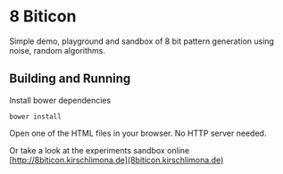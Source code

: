 # 8 Biticon
Simple demo, playground and sandbox of 8 bit pattern generation using noise, random algorithms.

## Building and Running

Install bower dependencies

    bower install

Open one of the HTML files in your browser. No HTTP server needed.

Or take a look at the experiments sandbox online [http://8biticon.kirschlimona.de](8biticon.kirschlimona.de)

